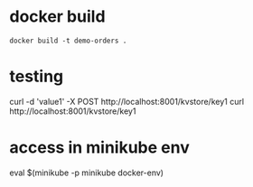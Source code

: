 # docker build
```
docker build -t demo-orders .
```

# testing
curl -d 'value1' -X POST http://localhost:8001/kvstore/key1
curl http://localhost:8001/kvstore/key1

# access in minikube env 
eval $(minikube -p minikube docker-env)